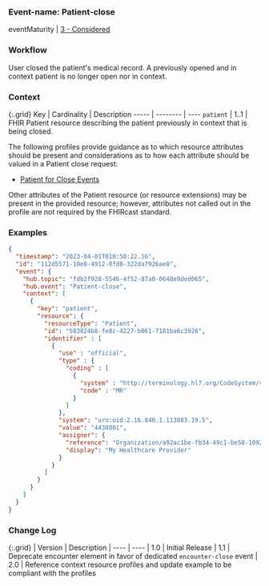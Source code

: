 ### Event-name: Patient-close

eventMaturity | [3 - Considered](3-1-2-eventmaturitymodel.html)

### Workflow

User closed the patient's medical record. A previously opened and in context patient is no longer open nor in context.

### Context

{:.grid}
Key | Cardinality | Description
----- | -------- | ---- 
`patient` | 1..1 | FHIR Patient resource describing the patient previously in context that is being closed.

The following profiles provide guidance as to which resource attributes should be present and considerations as to how each attribute should be valued in a Patient close request:

* [Patient for Close Events](StructureDefinition-fhircast-patient-close.html)

Other attributes of the Patient resource (or resource extensions) may be present in the provided resource; however, attributes not called out in the profile are not required by the FHIRcast standard.

### Examples

```json
{
  "timestamp": "2023-04-01T010:50:22.16",
  "id": "112d5571-10e6-4912-8fd8-322da7926ae8",
  "event": {
    "hub.topic": "fdb2f928-5546-4f52-87a0-0648e9ded065",
    "hub.event": "Patient-close",
    "context": [
      {
        "key": "patient",
        "resource": {
          "resourceType": "Patient",
          "id": "503824b8-fe8c-4227-b061-7181ba6c3926",
          "identifier" : [
            {
              "use" : "official",
              "type" : {
                "coding" : [
                  {
                    "system" : "http://terminology.hl7.org/CodeSystem/v2-0203",
                    "code" : "MR"
                  }
                ]
              },
              "system": "urn:oid:2.16.840.1.113883.19.5",
              "value": "4438001",
              "assigner": {
                "reference": "Organization/a92ac1be-fb34-49c1-be58-10928bd271cc",
                "display": "My Healthcare Provider"
              }
            }
          ]
        }
      }
    ]
  }
}
```

### Change Log

{:.grid}
| Version | Description
| ---- | ----
| 1.0 | Initial Release
| 1.1 | Deprecate encounter element in favor of dedicated `encounter-close` event
| 2.0 | Reference context resource profiles and update example to be compliant with the profiles
